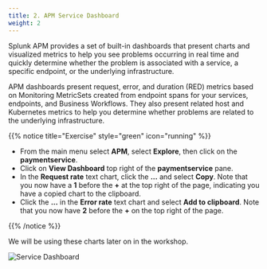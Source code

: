 ```yaml
---
title: 2. APM Service Dashboard
weight: 2
---
```


Splunk APM provides a set of built-in dashboards that present charts and visualized metrics to help you see problems occurring in real time and quickly determine whether the problem is associated with a service, a specific endpoint, or the underlying infrastructure.

APM dashboards present request, error, and duration (RED) metrics based on Monitoring MetricSets created from endpoint spans for your services, endpoints, and Business Workflows. They also present related host and Kubernetes metrics to help you determine whether problems are related to the underlying infrastructure.

{{% notice title="Exercise" style="green" icon="running" %}}

* From the main menu select **APM**, select **Explore**, then click on the **paymentservice**.
* Click on **View Dashboard** top right of the **paymentservice** pane.
* In the **Request rate** text chart, click the **...** and select **Copy**. Note that you now have a **1**  before the **+**  at the top right of the page, indicating you have a copied chart to the clipboard.
* Click the **...** in the **Error rate** text chart and select **Add to clipboard**. Note that you now have **2** before the **+** on the top right of the page.

{{% /notice %}}

We will be using these charts later on in the workshop.

![Service Dashboard](../images/apm-service-dashboard.png)

